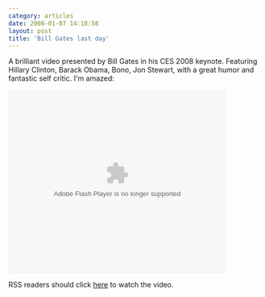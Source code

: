 ```yaml
---
category: articles
date: 2008-01-07 14:18:58
layout: post
title: 'Bill Gates last day'
---
```


<p>A brilliant video presented by Bill Gates in his CES 2008 keynote. Featuring Hillary Clinton, Barack Obama, Bono, Jon Stewart, with a great humor and fantastic self critic. I'm amazed:</p>

<embed src="http://images.video.msn.com/flash/soapbox1_1.swf" quality="high" width="432" height="364" base="http://images.video.msn.com/" name="msn_soapbox" type="application/x-shockwave-flash" allowFullScreen="true" pluginspage="http://macromedia.com/go/getflashplayer" flashvars="c=v&v=be9075bb-df0a-41c9-8d86-7ded46627e26&ifs=true&fr=shared&mkt=en-US" ><p>RSS readers should click <a href="//joaobordalo.com/">here</a> to watch the video.</p>
